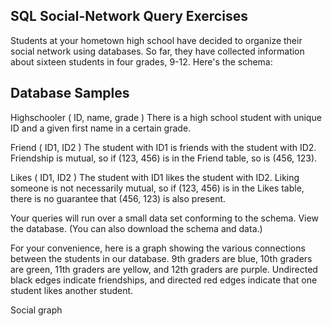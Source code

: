 ## SQL Social-Network Query Exercises

Students at your hometown high school have decided to organize their social network using databases. So far, they have collected information about sixteen students in four grades, 9-12. Here's the schema:

##  Database Samples

Highschooler ( ID, name, grade )
There is a high school student with unique ID and a given first name in a certain grade.

Friend ( ID1, ID2 )
The student with ID1 is friends with the student with ID2. Friendship is mutual, so if (123, 456) is in the Friend table, so is (456, 123).

Likes ( ID1, ID2 )
The student with ID1 likes the student with ID2. Liking someone is not necessarily mutual, so if (123, 456) is in the Likes table, there is no guarantee that (456, 123) is also present.

Your queries will run over a small data set conforming to the schema. View the database. (You can also download the schema and data.)

For your convenience, here is a graph showing the various connections between the students in our database. 9th graders are blue, 10th graders are green, 11th graders are yellow, and 12th graders are purple. Undirected black edges indicate friendships, and directed red edges indicate that one student likes another student.

Social graph
